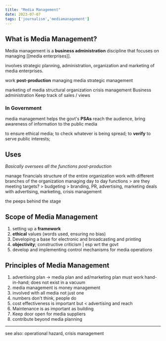 ```yaml
---
title: "Media Management"
date: 2023-07-07
tags: ['journalism','mediamanagement']
---
```

## What is Media Management?

Media management is a **business administration** discipline that focuses on managing [[media enterprises]].

involves strategic planning, administration, organization and marketing of media enterprises. 

work **post-production**
managing media
strategic management

marketing of media
structural organization
crisis management
Business administration
Keep track of sales / views
### In Government
media management helps the govt's **PSAs** reach the audience,
bring awareness of information to the public media

to ensure ethical media; 
to check whatever is being spread; to **verify**
to serve public interests;
## Uses
*Basically oversees all the functions post-production* 

manage financials
structure of the entire organization 
work with different branches of the organization
managing day to day functions
	> are they meeting targets?
	> budgeting
	> branding, PR, advertising, marketing
deals with advertising, marketing, crisis management

the peeps behind the stage 

## Scope of Media Management
1. setting up a **framework**
2. **ethical** values (words used, ensuring no bias)
3. Developing a base for electronic and broadcasting and printing
4. **objectivity**; constructive criticism | esp wrt the govt 
5. develop and implementing control mechanisms for media operations
 
## Principles of Media Management
1. advertising plan -> media plan and ad/marketing plan must work hand-in-hand; does not exist in a vacuum 
2. media management is money management
3. involved with all media not just one
4. numbers don't think, people do  
5. cost effectiveness is important  but < advertising and reach
6. Maintenance is as important as building 
7. Keep door open for media suppliers
8. contribute beyond media planning



---
see also:
operational hazard, crisis management

